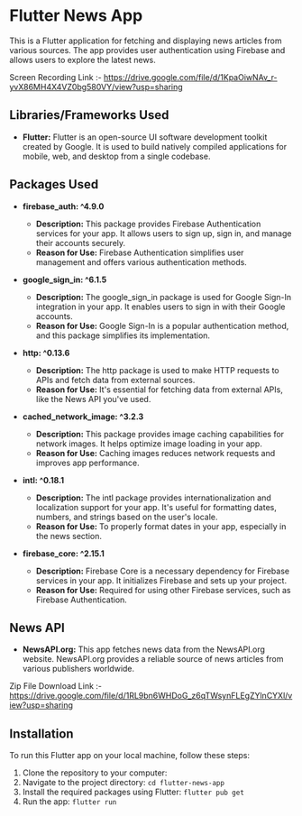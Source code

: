 
# Flutter News App

This is a Flutter application for fetching and displaying news articles from various sources. The app provides user authentication using Firebase and allows users to explore the latest news.

Screen Recording Link :- https://drive.google.com/file/d/1KpaOiwNAv_r-yvX86MH4X4VZ0bg580VY/view?usp=sharing 

## Libraries/Frameworks Used

- **Flutter:** Flutter is an open-source UI software development toolkit created by Google. It is used to build natively compiled applications for mobile, web, and desktop from a single codebase.

## Packages Used

- **firebase_auth: ^4.9.0**
  - **Description:** This package provides Firebase Authentication services for your app. It allows users to sign up, sign in, and manage their accounts securely.
  - **Reason for Use:** Firebase Authentication simplifies user management and offers various authentication methods.

- **google_sign_in: ^6.1.5**
  - **Description:** The google_sign_in package is used for Google Sign-In integration in your app. It enables users to sign in with their Google accounts.
  - **Reason for Use:** Google Sign-In is a popular authentication method, and this package simplifies its implementation.

- **http: ^0.13.6**
  - **Description:** The http package is used to make HTTP requests to APIs and fetch data from external sources.
  - **Reason for Use:** It's essential for fetching data from external APIs, like the News API you've used.

- **cached_network_image: ^3.2.3**
  - **Description:** This package provides image caching capabilities for network images. It helps optimize image loading in your app.
  - **Reason for Use:** Caching images reduces network requests and improves app performance.

- **intl: ^0.18.1**
  - **Description:** The intl package provides internationalization and localization support for your app. It's useful for formatting dates, numbers, and strings based on the user's locale.
  - **Reason for Use:** To properly format dates in your app, especially in the news section.

- **firebase_core: ^2.15.1**
  - **Description:** Firebase Core is a necessary dependency for Firebase services in your app. It initializes Firebase and sets up your project.
  - **Reason for Use:** Required for using other Firebase services, such as Firebase Authentication.

## News API

- **NewsAPI.org:** This app fetches news data from the NewsAPI.org website. NewsAPI.org provides a reliable source of news articles from various publishers worldwide.
  
Zip File Download Link :-https://drive.google.com/file/d/1RL9bn6WHDoG_z6qTWsynFLEgZYlnCYXl/view?usp=sharing 

## Installation

To run this Flutter app on your local machine, follow these steps:

1. Clone the repository to your computer: 
2. Navigate to the project directory: `cd flutter-news-app`
3. Install the required packages using Flutter: `flutter pub get`
4. Run the app: `flutter run`
